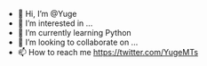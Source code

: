 - 👋 Hi, I’m @Yuge
- 👀 I’m interested in ...
- 🌱 I’m currently learning Python
- 💞️ I’m looking to collaborate on ...
- 📫 How to reach me https://twitter.com/YugeMTs

<!---
Yugemts/Yugemts is a ✨ special ✨ repository because its `README.md` (this file) appears on your GitHub profile.
You can click the Preview link to take a look at your changes.
--->
